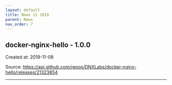 ```yaml
---
layout: default
title: News 11 2019
parent: News
nav_order: 7
---
```




## docker-nginx-hello - 1.0.0


Created at: 2019-11-08

<!-- TODO: Include source link to the version tag -->
Source:  https://api.github.com/repos/DNXLabs/docker-nginx-hello/releases/21323854

---

